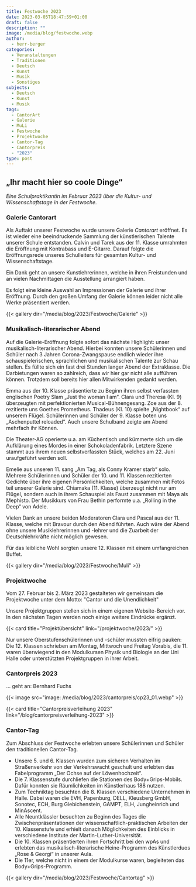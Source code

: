 ```yaml
---
title: Festwoche 2023
date: 2023-03-05T18:47:59+01:00
draft: false
description: ""
image: /media/blog/festwoche.webp
author:
  - herr-berger
categories:
  - Veranstaltungen
  - Traditionen
  - Deutsch
  - Kunst
  - Musik
  - Sonstiges
subjects:
  - Deutsch
  - Kunst
  - Musik
tags:
  - CantorArt
  - Galerie
  - MuLi
  - Festwoche
  - Projektwoche
  - Cantor-Tag
  - Cantorpreis
  - "2023"
type: post
---
```

## „Ihr macht hier so coole Dinge“

_Eine Schulpraktikantin im Februar 2023 über die Kultur- und Wissenschaftstage in der Festwoche._

### Galerie Cantorart

Als Auftakt unserer Festwoche wurde unsere Galerie _Cantorart_ eröffnet. Es ist wieder eine beeindruckende Sammlung der künstlerischen Talente unserer Schule entstanden. Calvin und Tarek aus der 11. Klasse umrahmten die Eröffnung mit Kontrabass und E-Gitarre. Darauf folgte die Eröffnungsrede unseres Schulleiters für gesamten Kultur- und Wissenschaftstage.

Ein Dank geht an unsere Kunstlehrerinnen, welche in ihren Freistunden und an vielen Nachmittagen die Ausstellung arrangiert haben.

Es folgt eine kleine Auswahl an Impressionen der Galerie und ihrer Eröffnung. Durch den großen Umfang der Galerie können leider nicht alle Werke präsentiert werden.

{{< gallery dir="/media/blog/2023/Festwoche/Galerie" >}}

### Musikalisch-literarischer Abend

Auf die Galerie-Eröffnung folgte sofort das nächste Highlight: unser musikalisch-literarischer Abend. Hierbei konnten unsere Schülerinnen und Schüler nach 3 Jahren Corona-Zwangspause endlich wieder ihre schauspielerischen, sprachlichen und musikalischen Talente zur Schau stellen. Es füllte sich ein fast drei Stunden langer Abend der Extraklasse. Die Darbietungen waren so zahlreich, dass wir hier gar nicht alle aufführen können. Trotzdem soll bereits hier allen Mitwirkenden gedankt werden.

Emma aus der 10. Klasse präsentierte zu Beginn ihren selbst verfassten englischen Poetry Slam „Just the woman I am“. Clara und Theresa (Kl. 9) überzeugten mit perfektionierten Musical-Bühnengesang. Zoe aus der 8. rezitierte uns Goethes Prometheus. Thadeus (Kl. 10) spielte „Nightbook“ auf unserem Flügel. Schülerinnen und Schüler der 9. Klasse boten uns „Aschenputtel reloaded“. Auch unsere Schulband zeigte am Abend mehrfach ihr Können.

Die Theater-AG operierte u.a. am Küchentisch und kümmerte sich um die Aufklärung eines Mordes in einer Schokoladenfabrik. Letztere Szene stammt aus ihrem neuen selbstverfassten Stück, welches am 22. Juni uraufgeführt werden soll.

Emelie aus unseren 11. sang „Am Tag, als Conny Kramer starb“ solo. Mehrere Schülerinnen und Schüler der 10. und 11. Klassen rezitierten Gedichte über ihre eigenen Persönlichkeiten, welche zusammen mit Fotos teil unserer Galerie sind. Chiamaka (11. Klasse) überzeugt nicht nur am Flügel, sondern auch in ihrem Schauspiel als Faust zusammen mit Maya als Mephisto. Der Musikkurs von Frau Bethin performte u.a. „Rolling in the Deep“ von Adele.

Vielen Dank an unsere beiden Moderatoren Clara und Pascal aus der 11. Klasse, welche mit Bravour durch den Abend führten. Auch wäre der Abend ohne unsere Musiklehrerinnen und -lehrer und die Zuarbeit der Deutschlehrkräfte nicht möglich gewesen.

Für das leibliche Wohl sorgten unsere 12. Klassen mit einem umfangreichen Buffet.

{{< gallery dir="/media/blog/2023/Festwoche/Muli" >}}

### Projektwoche

Vom 27. Februar bis 2. März 2023 gestalteten wir gemeinsam die Projektwoche unter dem Motto: "Cantor und die Unendlichkeit"

Unsere Projektgruppen stellen sich in einem eigenen Website-Bereich vor. In den nächsten Tagen werden noch einige weitere Eindrücke ergänzt.



{{< card title="Projektübersicht" link="/projektwoche/2023/" >}}



Nur unsere Oberstufenschülerinnen und -schüler mussten eifrig pauken: Die 12. Klassen schrieben am Montag, Mittwoch und Freitag Vorabis, die 11. waren überwiegend in den Modulkursen Physik und Biologie an der Uni Halle oder unterstützten Projektgruppen in ihrer Arbeit.

### Cantorpreis 2023

… geht an: Bernhard Fuchs

{{< image src="image: /media/blog/2023/cantorpreis/cp23_01.webp" >}}

{{< card title="Cantorpreisverleihung 2023" link="/blog/cantorpreisverleihung-2023" >}}

### Cantor-Tag

Zum Abschluss der Festwoche erlebten unsere Schülerinnen und Schüler den traditionellen Cantor-Tag.

- Unsere 5. und 6. Klassen wurden zum sicheren Verhalten im Straßenverkehr von der Verkehrswacht geschult und erlebten das Fabelprogramm „Der Ochse auf der Löwenhochzeit“.
- Die 7. Klassenstufe durchliefen die Stationen des Body+Grips-Mobils. Dafür konnten sie Räumlichkeiten im Künstlerhaus 188 nutzen.
- Zum Techniktag besuchten die 8. Klassen verschiedene Unternehmen in Halle. Dabei waren die EVH, Papenburg, DELL, Kleusberg GmbH, Sonotec, ECH, Burg Giebichenstein, GAMPT, ELH, Jungheinrich und MinAscent.
- Alle Neuntklässler besuchten zu Beginn des Tages die Zwischenpräsentationen der wissenschaftlich-praktischen Arbeiten der 10. Klassenstufe und erhielt danach Möglichkeiten des Einblicks in verschiedene Institute der Martin-Luther-Universität.
- Die 10. Klassen präsentierten ihren Fortschritt bei den wpAs und erlebten das musikalisch-literarische Heine-Programm des Künstlerduos „Rose & Georgi“ in unserer Aula.
- Die 11er, welche nicht in einem der Modulkurse waren, begleiteten das Body+Grips-Programm.

{{< gallery dir="/media/blog/2023/Festwoche/Cantortag" >}}
